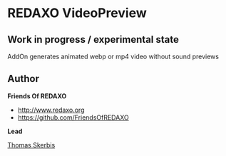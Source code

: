 # REDAXO VideoPreview

## Work in progress / experimental state

AddOn generates animated webp or mp4 video without sound previews 

## Author

**Friends Of REDAXO**

* http://www.redaxo.org
* https://github.com/FriendsOfREDAXO

**Lead**

[Thomas Skerbis](https://github.com/skerbis)
